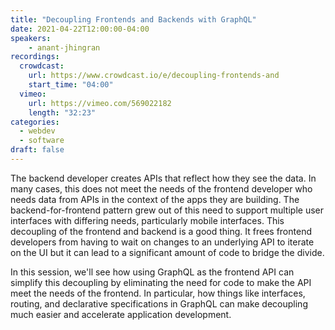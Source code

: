 ```yaml
---
title: "Decoupling Frontends and Backends with GraphQL"
date: 2021-04-22T12:00:00-04:00
speakers:
    - anant-jhingran
recordings:
  crowdcast:
    url: https://www.crowdcast.io/e/decoupling-frontends-and
    start_time: "04:00"
  vimeo:
    url: https://vimeo.com/569022182
    length: "32:23"
categories:
  - webdev
  - software
draft: false
---
```


The backend developer creates APIs that reflect how they see the data. In many cases, this does not meet the needs of the frontend developer who needs data from APIs in the context of the apps they are building. The backend-for-frontend pattern grew out of this need to support multiple user interfaces with differing needs, particularly mobile interfaces. This decoupling of the frontend and backend is a good thing. It frees frontend developers from having to wait on changes to an underlying API to iterate on the UI but it can lead to a significant amount of code to bridge the divide.

In this session, we'll see how using GraphQL as the frontend API can simplify this decoupling by eliminating the need for code to make the API meet the needs of the frontend. In particular, how things like interfaces, routing, and declarative specifications in GraphQL can make decoupling much easier and accelerate application development.

